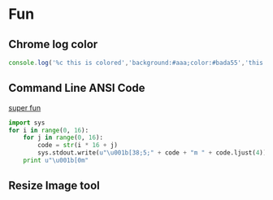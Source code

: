 # Fun

## Chrome log color
```javascript
console.log('%c this is colored','background:#aaa;color:#bada55','this is not colored');
```

## Command Line ANSI Code
[super fun](http://www.lihaoyi.com/post/BuildyourownCommandLinewithANSIescapecodes.html#256-colors)
```python
import sys
for i in range(0, 16):
    for j in range(0, 16):
        code = str(i * 16 + j)
        sys.stdout.write(u"\u001b[38;5;" + code + "m " + code.ljust(4))
    print u"\u001b[0m"
```


## Resize Image tool
